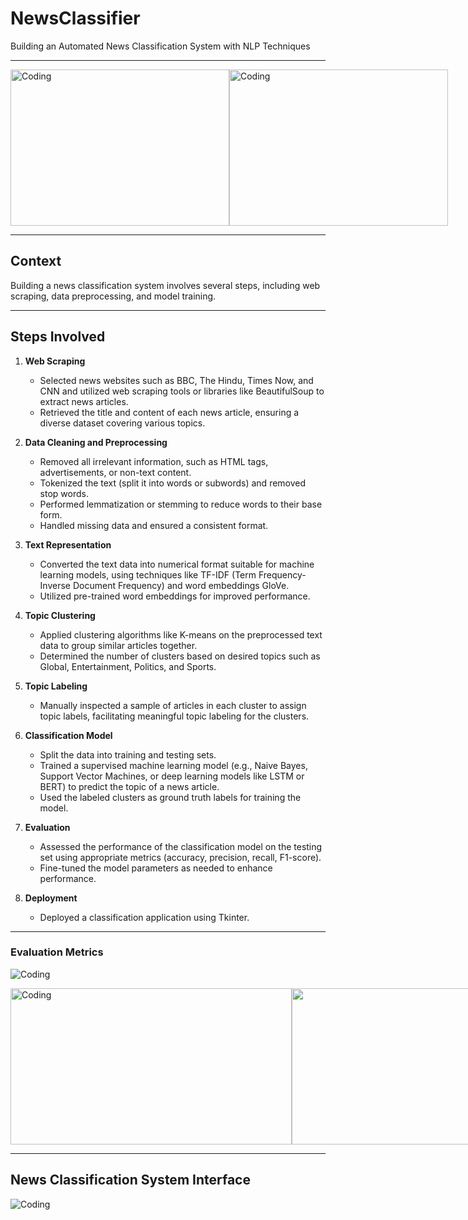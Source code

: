 # NewsClassifier

Building an Automated News Classification System with NLP Techniques

---

<div style="display: flex; justify-content: space-between;">
    <img src="https://techcrunch.com/wp-content/uploads/2022/08/signal-newsletter-india.jpg" alt="Coding" width="350" height="250" />
    <img src="https://krakensystems.co/assets/images/uploads/2018-09-17-figure1.png" alt="Coding" width="350" height="250" />
</div>

---


## Context

Building a news classification system involves several steps, including web scraping, data preprocessing, and model training.

---

## Steps Involved

1. **Web Scraping**
    - Selected news websites such as BBC, The Hindu, Times Now, and CNN and utilized web scraping tools or libraries like BeautifulSoup to extract news articles.
    - Retrieved the title and content of each news article, ensuring a diverse dataset covering various topics.

2. **Data Cleaning and Preprocessing**
    - Removed all irrelevant information, such as HTML tags, advertisements, or non-text content.
    - Tokenized the text (split it into words or subwords) and removed stop words.
    - Performed lemmatization or stemming to reduce words to their base form.
    - Handled missing data and ensured a consistent format.

3. **Text Representation**
    - Converted the text data into numerical format suitable for machine learning models, using techniques like TF-IDF (Term Frequency-Inverse Document Frequency) and word embeddings GloVe.
    - Utilized pre-trained word embeddings for improved performance.

4. **Topic Clustering**
    - Applied clustering algorithms like K-means on the preprocessed text data to group similar articles together.
    - Determined the number of clusters based on desired topics such as Global, Entertainment, Politics, and Sports.

5. **Topic Labeling**
    - Manually inspected a sample of articles in each cluster to assign topic labels, facilitating meaningful topic labeling for the clusters.

6. **Classification Model**
    - Split the data into training and testing sets.
    - Trained a supervised machine learning model (e.g., Naive Bayes, Support Vector Machines, or deep learning models like LSTM or BERT) to predict the topic of a news article.
    - Used the labeled clusters as ground truth labels for training the model.

7. **Evaluation**
    - Assessed the performance of the classification model on the testing set using appropriate metrics (accuracy, precision, recall, F1-score).
    - Fine-tuned the model parameters as needed to enhance performance.

8. **Deployment**
    - Deployed a classification application using Tkinter.

---

### Evaluation Metrics

![Coding](https://github.com/Vengatesan-K/Iris-Species/assets/128688827/d37653ed-9e4d-4f35-91dc-33d30e8c354b)

<div style="display: flex; justify-content: space-between;">
    <img src="https://github.com/Vengatesan-K/Iris-Species/assets/128688827/3b41e587-77f6-4462-9d62-f7653f2dc022" alt="Coding" width="450" height="250" />
    <img src="https://github.com/Vengatesan-K/Iris-Species/assets/128688827/24b2f531-5c49-417c-891c-053694f09112" width="450" height="250" />
</div>

---

## News Classification System Interface

![Coding](https://github.com/Vengatesan-K/Python-Assessment/assets/128688827/bd8926ec-a9d9-4d92-a462-2c6cc993d40e)
